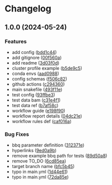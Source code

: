 # Changelog

## 1.0.0 (2024-05-24)


### Features

* add config ([bdd1c44](https://github.com/carmenoroperv/bbq_pipeline/commit/bdd1c44980570400d66987f4eb7c84c74a71ccd9))
* add gitignore ([00f560a](https://github.com/carmenoroperv/bbq_pipeline/commit/00f560ac929824a24952cc400106506c81c3c8d5))
* add readme ([3d03f0d](https://github.com/carmenoroperv/bbq_pipeline/commit/3d03f0dcd76744d0fd9f018268a2a6ea36368fdb))
* cluster profile example ([b5de9c5](https://github.com/carmenoroperv/bbq_pipeline/commit/b5de9c5d3e6408a92d60bf021b04f04cdc9742cf))
* conda envs ([aad0988](https://github.com/carmenoroperv/bbq_pipeline/commit/aad09884fbc9204c78c6360d14ad48a0f00fd368))
* config schemas ([f506c82](https://github.com/carmenoroperv/bbq_pipeline/commit/f506c82aa0364fb8b6e7ae99eb879c35cce4017f))
* github actions ([c294360](https://github.com/carmenoroperv/bbq_pipeline/commit/c294360a5e51c110f7bbff70029120adcc3dfcf4))
* main snakefile ([493f11e](https://github.com/carmenoroperv/bbq_pipeline/commit/493f11e1f7c9c7bea6090fdf2a5874f56037574e))
* test config ([93ffbe3](https://github.com/carmenoroperv/bbq_pipeline/commit/93ffbe375f3890a88e1bfb9207c8b2a5f1c704bd))
* test data bam ([c31e4f1](https://github.com/carmenoroperv/bbq_pipeline/commit/c31e4f1b3ef8b552d1525e404434b59cd3453ffa))
* test data ref ([b7af58c](https://github.com/carmenoroperv/bbq_pipeline/commit/b7af58cf8cc92a29def15a3feff72b3cfdddb0d9))
* workflow guide ([e198f90](https://github.com/carmenoroperv/bbq_pipeline/commit/e198f90bfe0eea95048de65c6eec43c9801a8f2a))
* workflow report details ([04dc21e](https://github.com/carmenoroperv/bbq_pipeline/commit/04dc21e795e683c8a68192475f4068f45e3b7ece))
* workflow rules def ([caf016a](https://github.com/carmenoroperv/bbq_pipeline/commit/caf016a3009ace65a138cacdfdbff068623c8123))


### Bug Fixes

* bbq parameter definition ([312371e](https://github.com/carmenoroperv/bbq_pipeline/commit/312371e1ecc6ae15b0f490f2d486b0e5d53295ff))
* hyperlinks ([9ed0a9b](https://github.com/carmenoroperv/bbq_pipeline/commit/9ed0a9b5d862cf9e534e5da9bb08d2a89d3286a3))
* remove example bbq path for tests ([89d50a8](https://github.com/carmenoroperv/bbq_pipeline/commit/89d50a88e3b7e445ad7a9018de504bfbaf2678a9))
* remove TO_DO ([6cd85ea](https://github.com/carmenoroperv/bbq_pipeline/commit/6cd85eac0b7314fb79be8dd3b8d4b6cb9bf6563f))
* target branch name ([bfc5b45](https://github.com/carmenoroperv/bbq_pipeline/commit/bfc5b450c62a5d37cabcd0d6adc1fb286bdb92dd))
* typo in main.yml ([1d44e61](https://github.com/carmenoroperv/bbq_pipeline/commit/1d44e616b8b7f649422223b6efd8be29334bda64))
* typo in main.yml ([72da85e](https://github.com/carmenoroperv/bbq_pipeline/commit/72da85ed09fe918619f78bdae9d2a50e2f01f684))
